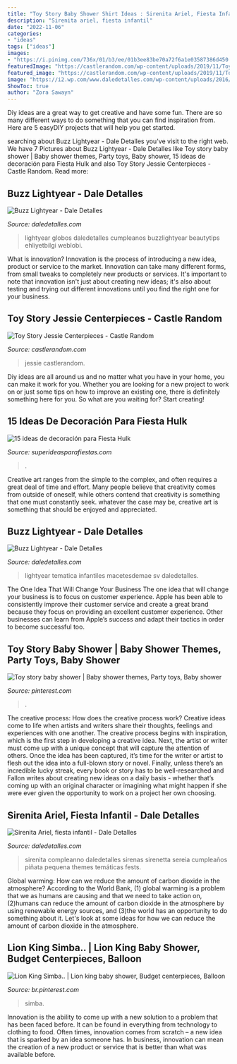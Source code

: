 ```yaml
---
title: "Toy Story Baby Shower Shirt Ideas : Sirenita Ariel, Fiesta Infantil"
description: "Sirenita ariel, fiesta infantil"
date: "2022-11-06"
categories:
- "ideas"
tags: ["ideas"]
images:
- "https://i.pinimg.com/736x/01/b3/ee/01b3ee83be70a72f6a1e03587386d450.jpg"
featuredImage: "https://castlerandom.com/wp-content/uploads/2019/11/Toy-story-centerpiece-2.jpg"
featured_image: "https://castlerandom.com/wp-content/uploads/2019/11/Toy-story-centerpiece-2.jpg"
image: "https://i2.wp.com/www.daledetalles.com/wp-content/uploads/2016/02/ariel5.jpg"
ShowToc: true
author: "Zora Sawayn"
---
```



Diy ideas are a great way to get creative and have some fun. There are so many different ways to do something that you can find inspiration from. Here are 5 easyDIY projects that will help you get started.

	

		
searching about Buzz Lightyear - Dale Detalles you've visit to the right web. We have 7 Pictures about Buzz Lightyear - Dale Detalles like Toy story baby shower | Baby shower themes, Party toys, Baby shower, 15 ideas de decoración para Fiesta Hulk and also Toy Story Jessie Centerpieces - Castle Random. Read more:
		
    
## Buzz Lightyear - Dale Detalles

<img loading=lazy src="https://i2.wp.com/www.daledetalles.com/wp-content/uploads/2016/03/12-16.jpg" onerror="this.onerror=null;this.src='https://tse1.mm.bing.net/th?id=OIP.9VvotAZhsKMEhRz3qcjdUwHaFi&amp;pid=15.1';" alt="Buzz Lightyear - Dale Detalles">

_Source: daledetalles.com_

>lightyear globos daledetalles cumpleanos buzzlightyear beautytips ehliyetbilgi weblobi. 

	

What is innovation?
Innovation is the process of introducing a new idea, product or service to the market. Innovation can take many different forms, from small tweaks to completely new products or services. It's important to note that innovation isn't just about creating new ideas; it's also about testing and trying out different innovations until you find the right one for your business.

    
## Toy Story Jessie Centerpieces - Castle Random

<img loading=lazy src="https://castlerandom.com/wp-content/uploads/2019/11/Toy-story-centerpiece-2.jpg" onerror="this.onerror=null;this.src='https://tse1.mm.bing.net/th?id=OIP.u1CJeOzUlGnksfzDDBGO5AHaJ4&amp;pid=15.1';" alt="Toy Story Jessie Centerpieces - Castle Random">

_Source: castlerandom.com_

>jessie castlerandom. 

	

Diy ideas are all around us and no matter what you have in your home, you can make it work for you. Whether you are looking for a new project to work on or just some tips on how to improve an existing one, there is definitely something here for you. So what are you waiting for? Start creating!

    
## 15 Ideas De Decoración Para Fiesta Hulk

<img loading=lazy src="https://1.bp.blogspot.com/-vkzu2V8AD6I/XZsI1zkalgI/AAAAAAAAcmg/W_eX2HYdhlQqqJYFdmbhgKL5GoYTxesjgCLcBGAsYHQ/s1600/18.jpg" onerror="this.onerror=null;this.src='https://tse1.mm.bing.net/th?id=OIP.SM4j_W_gdOmXvsyjkNj-lAHaHa&amp;pid=15.1';" alt="15 ideas de decoración para Fiesta Hulk">

_Source: superideasparafiestas.com_

>. 

	

Creative art ranges from the simple to the complex, and often requires a great deal of time and effort. Many people believe that creativity comes from outside of oneself, while others contend that creativity is something that one must constantly seek. whatever the case may be, creative art is something that should be enjoyed and appreciated.

    
## Buzz Lightyear - Dale Detalles

<img loading=lazy src="https://i1.wp.com/www.daledetalles.com/wp-content/uploads/2016/03/3-16.jpg?resize=529%2C800" onerror="this.onerror=null;this.src='https://tse1.mm.bing.net/th?id=OIP.JBENlTbmi_9KqMUvpJo-KAHaLM&amp;pid=15.1';" alt="Buzz Lightyear - Dale Detalles">

_Source: daledetalles.com_

>lightyear tematica infantiles macetesdemae sv daledetalles. 

	

The One Idea That Will Change Your Business
The one idea that will change your business is to focus on customer experience. Apple has been able to consistently improve their customer service and create a great brand because they focus on providing an excellent customer experience. Other businesses can learn from Apple’s success and adapt their tactics in order to become successful too.

    
## Toy Story Baby Shower | Baby Shower Themes, Party Toys, Baby Shower

<img loading=lazy src="https://i.pinimg.com/736x/01/b3/ee/01b3ee83be70a72f6a1e03587386d450.jpg" onerror="this.onerror=null;this.src='https://tse2.mm.bing.net/th?id=OIP.PsJ0x8OsW21fpjrZBAvVTAHaJ3&amp;pid=15.1';" alt="Toy story baby shower | Baby shower themes, Party toys, Baby shower">

_Source: pinterest.com_

>. 

	

The creative process: How does the creative process work?
Creative ideas come to life when artists and writers share their thoughts, feelings and experiences with one another. The creative process begins with inspiration, which is the first step in developing a creative idea. Next, the artist or writer must come up with a unique concept that will capture the attention of others. Once the idea has been captured, it’s time for the writer or artist to flesh out the idea into a full-blown story or novel. Finally, unless there’s an incredible lucky streak, every book or story has to be well-researched and Fallon writes about creating new ideas on a daily basis - whether that’s coming up with an original character or imagining what might happen if she were ever given the opportunity to work on a project her own choosing.

    
## Sirenita Ariel, Fiesta Infantil - Dale Detalles

<img loading=lazy src="https://i2.wp.com/www.daledetalles.com/wp-content/uploads/2016/02/ariel5.jpg" onerror="this.onerror=null;this.src='https://tse4.mm.bing.net/th?id=OIP.zcKNnSfuFDnTudgzKgiCgQHaKS&amp;pid=15.1';" alt="Sirenita Ariel, fiesta infantil - Dale Detalles">

_Source: daledetalles.com_

>sirenita compleanno daledetalles sirenas sirenetta sereia cumpleaños piñata pequena themes temáticas fests. 

	

Global warming: How can we reduce the amount of carbon dioxide in the atmosphere?
According to the World Bank, (1) global warming is a problem that we as humans are causing and that we need to take action on, (2)humans can reduce the amount of carbon dioxide in the atmosphere by using renewable energy sources, and (3)the world has an opportunity to do something about it. Let's look at some ideas for how we can reduce the amount of carbon dioxide in the atmosphere.

    
## Lion King Simba.. | Lion King Baby Shower, Budget Centerpieces, Balloon

<img loading=lazy src="https://i.pinimg.com/736x/de/36/de/de36de667132493ef743df436fa06b3b--king-simba-great-ideas.jpg" onerror="this.onerror=null;this.src='https://tse1.mm.bing.net/th?id=OIP.BMxnimXm68A1IT7ea3YvawHaJ4&amp;pid=15.1';" alt="Lion King Simba.. | Lion king baby shower, Budget centerpieces, Balloon">

_Source: br.pinterest.com_

>simba. 

	

Innovation is the ability to come up with a new solution to a problem that has been faced before. It can be found in everything from technology to clothing to food. Often times, innovation comes from scratch – a new idea that is sparked by an idea someone has. In business, innovation can mean the creation of a new product or service that is better than what was available before.

